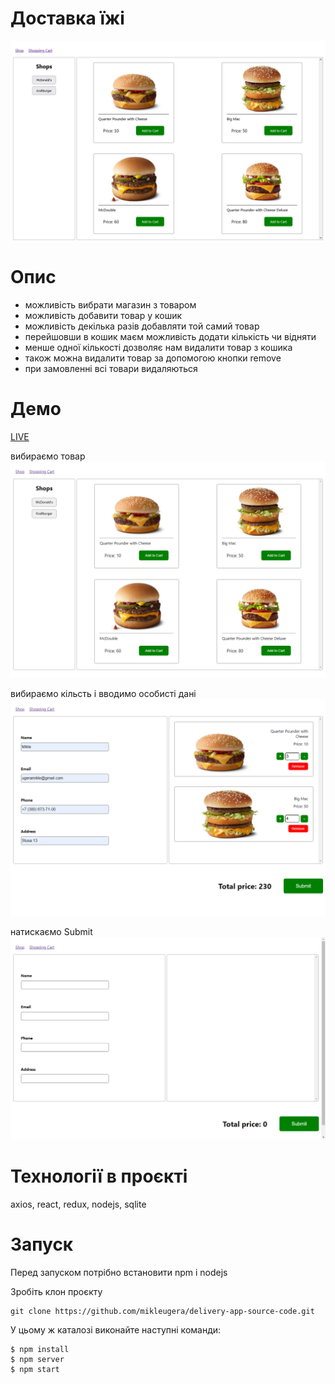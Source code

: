 # Доставка їжі

![](img/1.png)

# Опис

* можливість вибрати магазин з товаром
* можливість добавити товар у кошик
* можливість декілька разів добавляти той самий товар
* перейшовши в кошик маєм можливість додати кількість чи відняти
* менше одної кількості дозволяє нам видалити товар з кошика
* також можна видалити товар за допомогою кнопки remove
* при замовленні всі товари видаляються

# Демо

[LIVE](https://app-delivery-test.herokuapp.com)

вибираємо товар
![](img/screenshot1.png)

вибираємо кільсть і вводимо особисті дані
![](img/screenshot2.png)

натискаємо Submit
![](img/screenshot3.png)

# Технології в проєкті

axios, react, redux, nodejs, sqlite

# Запуск

Перед запуском потрібно встановити npm і nodejs

Зробіть клон проєкту
```
git clone https://github.com/mikleugera/delivery-app-source-code.git 
```

У цьому ж каталозі виконайте наступні команди:
```
$ npm install
$ npm server
$ npm start
```






